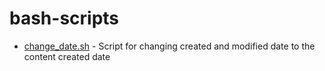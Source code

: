 # bash-scripts

-   [change_date.sh](change_date.sh) - Script for changing created and modified date to the content created date
